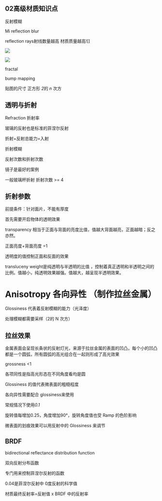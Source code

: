 02高级材质知识点
----------------

反射模糊

Mi reflection blur

reflection rays射线数量越高 材质质量越高![]

![](http://ox55f9bg6.bkt.clouddn.com/2017-10-04-053620.jpg)

![](http://ox55f9bg6.bkt.clouddn.com/2017-10-04-053626.jpg)

fractal

bump mapping

贴图的尺寸 正方形 *2*的 *n* 次方

透明与折射
----------

Refraction 折射率

玻璃的反射也是标准的菲涅尔反射

折射+反射总能力=入射

折射模糊

反射次数和折射次数

镜子是最好的案例

一般玻璃杯折射 折射次数 \>= 4

折射参数
--------

前提条件：针对面片，不能有厚度

首先需要开启物体的透明效果

transparency 相当于正面与背面的亮度比值，值越大背面越亮，正面越暗；反之亦然。

正面亮度+背面亮度 =1

透明度的值控制正面和反面的效果

transluceny weight是纯透明与半透明的比值
，控制着真正透明和半透明之间的比例。值越小，纯透明效果越强。值越大，越呈现半透明效果。

Anisotropy 各向异性 （制作拉丝金属）
====================================

Glossiness 代表着反射模糊的能力（光泽度）

处理模糊都需要采样（2的 N 次方）

拉丝效果
--------

金属表面会呈现长条状的反射灯光，来源于拉丝金属的表面的凹凸，每个小的凹凸都是一个圆弧，所有圆弧的高光组合在一起则形成了高光效果

grossness \<1

各项同性是指高光形态在不同角度看均是圆

Glossiness 的值代表微表面的粗糙程度

各向异性需要配合 glossiness来使用

常规情况下使用*0.1*

旋转值每增加0.25，角度增加90°，旋转角度值也受 Ramp 的色阶影响

微表面的划痕效果可以用反射中的 Glossiness 来调节

BRDF
----

bidirectional reflectance distribution function

双向反射分布函数

专门用来控制菲涅尔反射的函数

0.04是菲涅尔反射中 0度反射的科学值

材质最终反射率=反射值 x BRDF 中的反射率
